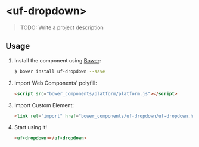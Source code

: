 # &lt;uf-dropdown&gt;

> TODO: Write a project description

## Usage

1. Install the component using [Bower](http://bower.io/):

    ```sh
    $ bower install uf-dropdown --save
    ```

2. Import Web Components' polyfill:

    ```html
    <script src="bower_components/platform/platform.js"></script>
    ```

3. Import Custom Element:

    ```html
    <link rel="import" href="bower_components/uf-dropdown/uf-dropdown.html">
    ```

4. Start using it!

    ```html
    <uf-dropdown></uf-dropdown>